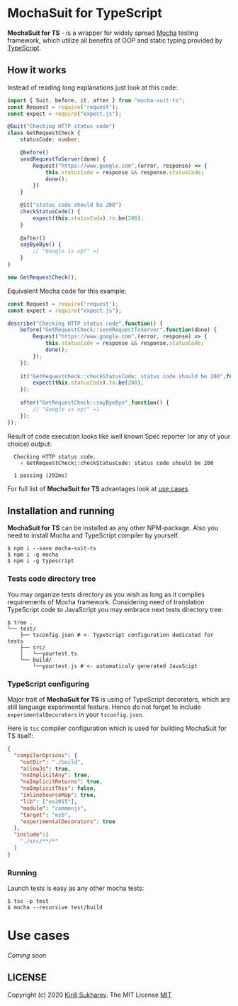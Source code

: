 # MochaSuit for TypeScript

**MochaSuit for TS** - is a wrapper for widely spread [Mocha](https://mochajs.org) testing framework,
which utilize all benefits of OOP and static typing provided by [TypeScript](http://typescriptlang.org/).

## How it works

Instead of reading long explanations just look at this code:

```typescript
import { Suit, before, it, after } from "mocha-suit-ts";
const Request = require('request');
const expect = require("expect.js");

@Suit("Checking HTTP status code")
class GetRequestCheck {
    statusCode: number;

    @before()
    sendRequestToServer(done) {        
        Request("https://www.google.com",(error, response) => {
            this.statusCode = response && response.statusCode;
            done();
        })
    }    

    @it("status code should be 200")
    checkStatusCode() {
        expect(this.statusCode).to.be(200);
    }   
    
    @after()
    sayByeBye() {
        // "Google is up!" =)
    }
}

new GetRequestCheck();
```

Equivalent Mocha code for this example:

```javascript
const Request = require('request');
const expect = require("expect.js");

describe("Checking HTTP status code",function() {
    before("GetRequestCheck::sendRequestToServer",function(done) {        
        Request("https://www.google.com",(error, response) => {
            this.statusCode = response && response.statusCode;
            done();
        });
    });    
    
    it("GetRequestCheck::checkStatusCode: status code should be 200",function() {
        expect(this.statusCode).to.be(200);
    });
    
    after("GetRequestCheck::sayByeBye",function() {
        // "Google is up!" =)
    });
});
```

Result of code execution looks like well known Spec reporter (or any of your choice) output: 

```text
  Checking HTTP status code.
    ✓ GetRequestCheck::checkStatusCode: status code should be 200

  1 passing (292ms)
```

For full list of **MochaSuit for TS** advantages look at [use cases](#use-cases)

## Installation and running 

**MochaSuit for TS** can be installed as any other NPM-package. 
Also you need to install Mocha and TypeScript compiler by yourself.

```shell script
$ npm i --save mocha-suit-ts
$ npm i -g mocha
$ npm i -g typescript
```

### Tests code directory tree

You may organize tests directory as you wish as long as it complies requirements of Mocha framework.
Considering need of translation TypeScript code to JavaScript you may embrace next tests directory tree:

```shell script
$ tree .
└── test/
    ├── tsconfig.json # <- TypeScript configuration dedicated for tests
    ├── src/
    |   └──yourtest.ts  
    └── build/
        └──yourtest.js # <- automaticaly generated JavaScipt
```

### TypeScript configuring

Major trait of **MochaSuit for TS** is using of TypeScript decorators, which are still language experimental feature. 
Hence do not forget to include `experimentalDecorators` in your `tsconfig.json`.

Here is `tsc` compiler configuration which is used for building MochaSuit for TS itself:

```json
{
  "compilerOptions": {
    "outDir": "./build",
    "allowJs": true,
    "noImplicitAny": true,
    "noImplicitReturns": true,
    "noImplicitThis": false,
    "inlineSourceMap": true,
    "lib": ["es2015"],
    "module": "commonjs",
    "target": "es5",
    "experimentalDecorators": true
  },
  "include":[
    "./src/**/*"
  ]
}
```

### Running

Launch tests is easy as any other mocha tests:

```shell script
$ tsc -p test
$ mocha --recursive test/build
```

# Use cases

*Coming soon*

## LICENSE

Copyright (c) 2020 [Kirill Sukharev](sukharevkirill@gmail.com). The MIT License [MIT](./LICENSE)








 


